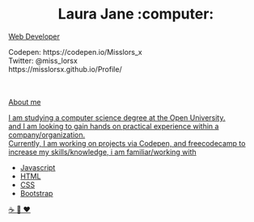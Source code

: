 
<div class="hero-image">
  <div class="hero-text">
    <h1 align= 'center'> Laura Jane :computer: </h1>
    <p><u>Web Developer</u></p>
    Codepen: https://codepen.io/Misslors_x
    <br>
      Twitter: @miss_lorsx
    <br>
    https://misslorsx.github.io/Profile/
  </div>
</div>
<br>
<br>
<p><u>About me<u></p>

<p> I am studying a computer science degree at the Open University. 
  <br> and I am looking to gain hands on practical experience within a company/organization.
<br> Currently, I am working on projects via Codepen, and freecodecamp to increase my skills/knowledge, i am familiar/working with </p>
 
- Javascript
- HTML
- CSS
- Bootstrap




:coffee: :dog: :heart:
